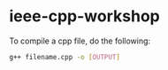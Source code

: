 # ieee-cpp-workshop
To compile a cpp file, do the following:
```bash
g++ filename.cpp -o [OUTPUT]
```
